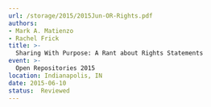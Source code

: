 ```yaml
---
url: /storage/2015/2015Jun-OR-Rights.pdf
authors:
- Mark A. Matienzo
- Rachel Frick
title: >-
  Sharing With Purpose: A Rant about Rights Statements
event: >-
  Open Repositories 2015
location: Indianapolis, IN
date: 2015-06-10
status:  Reviewed
---
```

